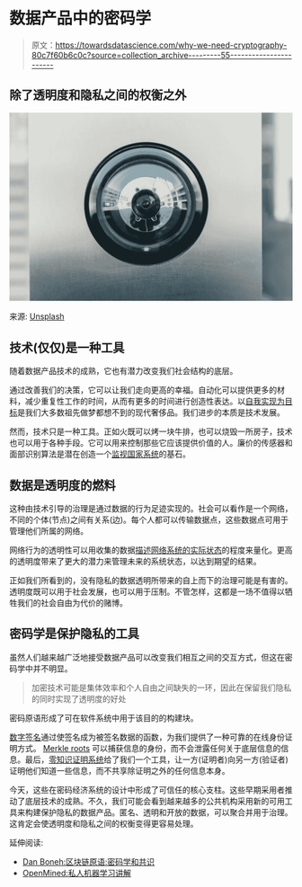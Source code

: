 # 数据产品中的密码学

> 原文：<https://towardsdatascience.com/why-we-need-cryptography-80c7f60b6c0c?source=collection_archive---------55----------------------->

## 除了透明度和隐私之间的权衡之外

![](img/413613d8428acd070344295c27761741.png)

来源: [Unsplash](https://unsplash.com/)

## 技术(仅仅)是一种工具

随着数据产品技术的成熟，它也有潜力改变我们社会结构的底层。

通过改善我们的决策，它可以让我们走向更高的幸福。自动化可以提供更多的材料，减少重复性工作的时间，从而有更多的时间进行创造性表达。以[自我实现为目标](https://en.wikipedia.org/wiki/Maslow%27s_hierarchy_of_needs)是我们大多数祖先做梦都想不到的现代奢侈品。我们进步的本质是技术发展。

然而，技术只是一种工具。正如火既可以烤一块牛排，也可以烧毁一所房子，技术也可以用于各种手段。它可以用来控制那些它应该提供价值的人。廉价的传感器和面部识别算法是潜在创造一个[监视国家系统](https://en.wikipedia.org/wiki/Social_Credit_System)的基石。

## 数据是透明度的燃料

这种由技术引导的治理是通过数据的行为足迹实现的。社会可以看作是一个网络，不同的个体(节点)之间有关系(边)。每个人都可以传输数据点，这些数据点可用于管理他们所属的网络。

网络行为的透明性可以用收集的数据[描述网络系统的实际状态](https://en.wikipedia.org/wiki/Digital_twin)的程度来量化。更高的透明度带来了更大的潜力来管理未来的系统状态，以达到期望的结果。

正如我们所看到的，没有隐私的数据透明所带来的自上而下的治理可能是有害的。透明度既可以用于社会发展，也可以用于压制。不管怎样，这都是一场不值得以牺牲我们的社会自由为代价的赌博。

## **密码学是保护隐私的工具**

虽然人们越来越广泛地接受数据产品可以改变我们相互之间的交互方式，但这在密码学中并不明显。

> 加密技术可能是集体效率和个人自由之间缺失的一环，因此在保留我们隐私的同时实现了透明度的好处

密码原语形成了可在软件系统中用于该目的的构建块。

[数字签名](https://en.wikipedia.org/wiki/Digital_signature)通过使签名成为被签名数据的函数，为我们提供了一种可靠的在线身份证明方式。 [Merkle roots](https://www.investopedia.com/terms/m/merkle-root-cryptocurrency.asp) 可以捕获信息的身份，而不会泄露任何关于底层信息的信息。最后，[零知识证明系统](https://en.wikipedia.org/wiki/Zero-knowledge_proof)给了我们一个工具，让一方(证明者)向另一方(验证者)证明他们知道一些信息，而不共享除证明之外的任何信息本身。

今天，这些在密码经济系统的设计中形成了可信任的核心支柱。这些早期采用者推动了底层技术的成熟。不久，我们可能会看到越来越多的公共机构采用新的可用工具来构建保护隐私的数据产品。匿名、透明和开放的数据，可以聚合并用于治理。这肯定会使透明度和隐私之间的权衡变得更容易处理。

延伸阅读:

*   [Dan Boneh:区块链原语:密码学和共识](https://www.youtube.com/watch?v=V0JdeRzVndI)
*   [OpenMined:私人机器学习讲解](https://blog.openmined.org/private-machine-learning-explained/)